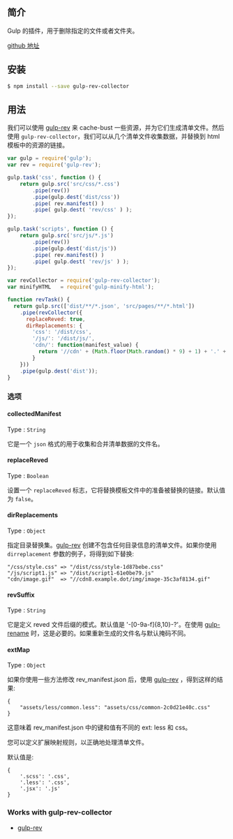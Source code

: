 ## 简介

Gulp 的插件，用于删除指定的文件或者文件夹。

[github 地址](https://github.com/peter-vilja/gulp-clean)

## 安装

```sh
$ npm install --save gulp-rev-collector
```

## 用法

我们可以使用 [gulp-rev](/cha-jian/gulp-rev.md) 来 cache-bust  一些资源，并为它们生成清单文件。然后使用 `gulp-rev-collector`，我们可以从几个清单文件收集数据，并替换到 html 模板中的资源的链接。

```js
var gulp = require('gulp');
var rev = require('gulp-rev');

gulp.task('css', function () {
    return gulp.src('src/css/*.css')
        .pipe(rev())
        .pipe(gulp.dest('dist/css'))
        .pipe( rev.manifest() )
        .pipe( gulp.dest( 'rev/css' ) );
});

gulp.task('scripts', function () {
    return gulp.src('src/js/*.js')
        .pipe(rev())
        .pipe(gulp.dest('dist/js'))
        .pipe( rev.manifest() )
        .pipe( gulp.dest( 'rev/js' ) );
});
```



```js
var revCollector = require('gulp-rev-collector');
var minifyHTML   = require('gulp-minify-html');

function revTask() {
  return gulp.src(['dist/**/*.json', 'src/pages/**/*.html'])
    .pipe(revCollector({
      replaceReved: true,
      dirReplacements: {
        'css': '/dist/css',
        '/js/': '/dist/js/',
        'cdn/': function(manifest_value) {
          return '//cdn' + (Math.floor(Math.random() * 9) + 1) + '.' + 'exsample.dot' + '/img/' + manifest_value;
        }
    }))
    .pipe(gulp.dest('dist'));
}
```

### 选项

#### collectedManifest

Type : `String`

它是一个 `json` 格式的用于收集和合并清单数据的文件名。

#### replaceReved

Type : `Boolean`

设置一个 `replaceReved`  标志，它将替换模板文件中的准备被替换的链接。默认值为 `false`。

#### dirReplacements

Type : `Object`

指定目录替换集。[gulp-rev](/cha-jian/gulp-rev.md) 创建不包含任何目录信息的清单文件。如果你使用 `dirreplacement` 参数的例子，将得到如下替换:

```
"/css/style.css" => "/dist/css/style-1d87bebe.css"
"/js/script1.js" => "/dist/script1-61e0be79.js"
"cdn/image.gif"  => "//cdn8.example.dot/img/image-35c3af8134.gif"
```

#### revSuffix

Type : `String`

它是定义 reved 文件后缀的模式。默认值是 '-\[0-9a-f\]{8,10}-?'。在使用 [gulp-rename](/cha-jian/gulp-rename.md) 时，这是必要的。如果重新生成的文件名与默认掩码不同。

#### extMap

Type : `Object`

如果你使用一些方法修改 rev\_manifest.json 后，使用 [gulp-rev](/cha-jian/gulp-rev.md) ，得到这样的结果:

```
{
    "assets/less/common.less": "assets/css/common-2c0d21e40c.css"
}
```

这意味着 rev\_manifest.json 中的键和值有不同的 ext: less 和 css。

您可以定义扩展映射规则，以正确地处理清单文件。

默认值是:

```
{
    '.scss': '.css',
    '.less': '.css',
    '.jsx': '.js'
}
```

### Works with gulp-rev-collector

* [gulp-rev](https://github.com/sindresorhus/gulp-rev)



